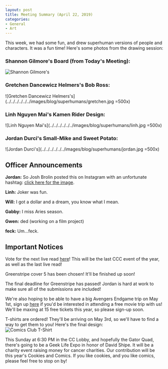 ```yaml
---
layout: post
title: Meeting Summary (April 22, 2019)
categories:
- General
- Art
---
```


This week, we had some fun, and drew superhuman versions of people and characters.  It was a fun time!  Here's some photos from the drawing session:

### Shannon Gilmore's Board (from Today's Meeting):  
![Shannon Gilmore's](../../../../../../images/blog/superhumans/shannon.jpg)

### Gretchen Dancewicz Helmers's Bob Ross:  
![Gretchen Dancewicz Helmers's](../../../../../../images/blog/superhumans/gretchen.jpg =500x)

### Linh Nguyen Mai's Kamen Rider Design:  
![Linh Nguyen Mai's](../../../../../../images/blog/superhumans/linh.jpg =500x)

### Jordan Durci's Small-Mike and Sweet Potato:  
![Jordan Durci's](../../../../../../images/blog/superhumans/jordan.jpg =500x)

## Officer Announcements

**Jordan:**  So Josh Brolin posted this on Instagram with an unfortunate hashtag:  [click here for the image](https://scontent.fagc2-1.fna.fbcdn.net/v/t1.15752-9/58382923_422142851937691_3694842364817309696_n.png?_nc_cat=110&_nc_ht=scontent.fagc2-1.fna&oh=e060346bcfdc92da306fb0723fabaa78&oe=5D72637D).

**Linh:**  Joker was fun.

**Will:**  I got a dollar and a dream, you know what I mean.

**Gabby:**  I miss Aries season.

**Gwen:**  ded (working on a film project)

**feck:**  Um...feck.

## Important Notices

Vote for the next live read [here](https://docs.google.com/forms/d/e/1FAIpQLSdmQQHQ8CIJbGw_609sYo0mJLp5Opzr6TaLbpuhkaOk4BVxFA/viewform?usp=sf_link)!  This will be the last CCC event of the year, as well as the last live read!

Greenstripe cover 5 has been chosen!  It'll be finished up soon!

The final deadline for Greenstripe has passed!  Jordan is hard at work to make sure all of the submissions are included!

We're also hoping to be able to have a big Avengers Endgame trip on May 1st, sign up [here](https://docs.google.com/forms/d/e/1FAIpQLSdEsLGnhSADnhPLHrjv-IUlKvRHaYfc3yo1J4vXLZNeVBxwPg/viewform?usp=sf_link) if you'd be interested in attending a free movie trip with us!  We'll be maxing at 15 free tickets this year, so please sign-up soon.

T-shirts are ordered!  They'll be arriving on May 3rd, so we'll have to find a way to get them to you!  Here's the final design:  
![Comics Club T-Shirt](https://asset-service.out.customink.com/asset/PO30256237-front.png?cid=aHR0cHM6Ly9jdXN0b21pbmstb3JkZXItcHJvZHVjdGlvbi1yZWFkeS1hcnR3b3JrLWVhc3QtcHJvZC5zMy5hbWF6b25hd3MuY29tL2J1bGsvNzMyNjUyMDMvUE8zMDI1NjIzNy1mcm9udC5wbmc_WC1BbXotQWxnb3JpdGhtPUFXUzQtSE1BQy1TSEEyNTYmWC1BbXotQ3JlZGVudGlhbD1BS0lBSklCWVdORFFTNUFDRkFJQSUyRjIwMTkwNDIyJTJGdXMtZWFzdC0xJTJGczMlMkZhd3M0X3JlcXVlc3QmWC1BbXotRGF0ZT0yMDE5MDQyMlQyMTE3MjlaJlgtQW16LUV4cGlyZXM9NjA0ODAwJlgtQW16LVNpZ25lZEhlYWRlcnM9aG9zdCZYLUFtei1TaWduYXR1cmU9YjQ5MjZlNDI0MGI3OTJmODlhOTU2OGM5Y2ZlMmNmNDhmN2Q4M2EwNDFmZWVlYmFlZGEyM2I4MzNlZjBkNGU4Ng)

This Sunday at 6:30 PM in the CC Lobby, and hopefully the Gator Quad, there's going to be a Geek Life Expo in honor of David Shipe.  It will be a charity event raising money for cancer charities.  Our contribution will be this year's Cookies and Comics.  If you like cookies, and you like comics, please feel free to stop on by!
